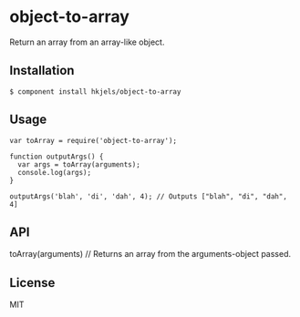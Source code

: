 
# object-to-array

  Return an array from an array-like object.

## Installation

    $ component install hkjels/object-to-array

## Usage

    var toArray = require('object-to-array');

    function outputArgs() {
      var args = toArray(arguments);
      console.log(args);
    }

    outputArgs('blah', 'di', 'dah', 4); // Outputs ["blah", "di", "dah", 4]

## API

   toArray(arguments) // Returns an array from the arguments-object passed.

## License

  MIT

